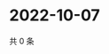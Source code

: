 # 2022-10-07

共 0 条

<!-- BEGIN WEIBO -->
<!-- 最后更新时间 Fri Oct 07 2022 00:29:01 GMT+0800 (China Standard Time) -->

<!-- END WEIBO -->
